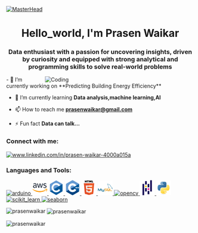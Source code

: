 [![MasterHead](https://user-images.githubusercontent.com/10498744/210012254-234538ff-d198-48aa-8964-37e6fd45d227.gif)](https://PrasenWaikar.io)
<h1 align="center">Hello_world, I'm Prasen Waikar</h1>
<h3 align="center">Data enthusiast with a passion for uncovering insights, driven by curiosity and equipped with strong analytical and programming skills to solve real-world problems</h3>
<img align="right" alt="Coding" width="400" src="https://images.squarespace-cdn.com/content/v1/5feb53185d3dab691b47361b/1609930695668-M1QO5MPWD4KC6KR0B7XA/4c381-header-ml-3.gif?format=2500w">
- 🔭 I’m currently working on **Predicting Building Energy Efficiency**

- 🌱 I’m currently learning **Data analysis,machine learning,AI**

- 📫 How to reach me **prasenwaikar@gmail.com**

- ⚡ Fun fact **Data can talk...**

<h3 align="left">Connect with me:</h3>
<p align="left">
<a href="https://linkedin.com/in/www.linkedin.com/in/prasen-waikar-4000a015a" target="blank"><img align="center" src="https://raw.githubusercontent.com/rahuldkjain/github-profile-readme-generator/master/src/images/icons/Social/linked-in-alt.svg" alt="www.linkedin.com/in/prasen-waikar-4000a015a" height="30" width="40" /></a>
</p>

<h3 align="left">Languages and Tools:</h3>
<p align="left"> <a href="https://www.arduino.cc/" target="_blank" rel="noreferrer"> <img src="https://cdn.worldvectorlogo.com/logos/arduino-1.svg" alt="arduino" width="40" height="40"/> </a> <a href="https://aws.amazon.com" target="_blank" rel="noreferrer"> <img src="https://raw.githubusercontent.com/devicons/devicon/master/icons/amazonwebservices/amazonwebservices-original-wordmark.svg" alt="aws" width="40" height="40"/> </a> <a href="https://www.cprogramming.com/" target="_blank" rel="noreferrer"> <img src="https://raw.githubusercontent.com/devicons/devicon/master/icons/c/c-original.svg" alt="c" width="40" height="40"/> </a> <a href="https://www.w3schools.com/cpp/" target="_blank" rel="noreferrer"> <img src="https://raw.githubusercontent.com/devicons/devicon/master/icons/cplusplus/cplusplus-original.svg" alt="cplusplus" width="40" height="40"/> </a> <a href="https://www.w3.org/html/" target="_blank" rel="noreferrer"> <img src="https://raw.githubusercontent.com/devicons/devicon/master/icons/html5/html5-original-wordmark.svg" alt="html5" width="40" height="40"/> </a> <a href="https://www.mysql.com/" target="_blank" rel="noreferrer"> <img src="https://raw.githubusercontent.com/devicons/devicon/master/icons/mysql/mysql-original-wordmark.svg" alt="mysql" width="40" height="40"/> </a> <a href="https://opencv.org/" target="_blank" rel="noreferrer"> <img src="https://www.vectorlogo.zone/logos/opencv/opencv-icon.svg" alt="opencv" width="40" height="40"/> </a> <a href="https://pandas.pydata.org/" target="_blank" rel="noreferrer"> <img src="https://raw.githubusercontent.com/devicons/devicon/2ae2a900d2f041da66e950e4d48052658d850630/icons/pandas/pandas-original.svg" alt="pandas" width="40" height="40"/> </a> <a href="https://www.python.org" target="_blank" rel="noreferrer"> <img src="https://raw.githubusercontent.com/devicons/devicon/master/icons/python/python-original.svg" alt="python" width="40" height="40"/> </a> <a href="https://scikit-learn.org/" target="_blank" rel="noreferrer"> <img src="https://upload.wikimedia.org/wikipedia/commons/0/05/Scikit_learn_logo_small.svg" alt="scikit_learn" width="40" height="40"/> </a> <a href="https://seaborn.pydata.org/" target="_blank" rel="noreferrer"> <img src="https://seaborn.pydata.org/_images/logo-mark-lightbg.svg" alt="seaborn" width="40" height="40"/> </a> </p>

<p><img align="left" src="https://github-readme-stats.vercel.app/api/top-langs?username=prasenwaikar&show_icons=true&locale=en&layout=compact" alt="prasenwaikar" /></p>

<p>&nbsp;<img align="center" src="https://github-readme-stats.vercel.app/api?username=prasenwaikar&show_icons=true&locale=en" alt="prasenwaikar" /></p>

<p><img align="center" src="https://github-readme-streak-stats.herokuapp.com/?user=prasenwaikar&" alt="prasenwaikar" /></p>
